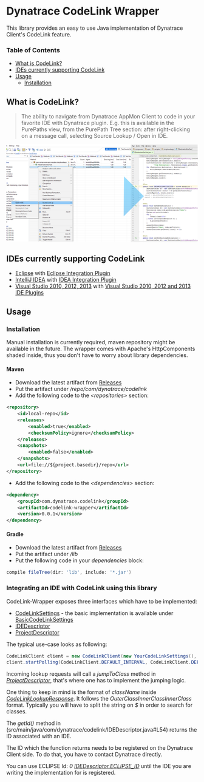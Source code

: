 # Dynatrace CodeLink Wrapper

This library provides an easy to use Java implementation of Dynatrace Client's CodeLink feature.

### Table of Contents
- [What is CodeLink?](#codelink)
- [IDEs currently supporting CodeLink](#ides)
- [Usage](#usage)
    - [Installation](#Installation) 


## <a name="codelink"></a> What is CodeLink?

> The ability to navigate from Dynatrace AppMon Client to code in your favorite IDE with Dynatrace plugin. E.g. this is available in the PurePaths view, from the PurePath Tree section: after right-clicking on a message call, selecting Source Lookup / Open in IDE. 

![Source lookup](img/source_lookup.png)

## <a name="ides"></a>IDEs currently supporting CodeLink

- [Eclipse](https://eclipse.org) with [Eclipse Integration Plugin](https://github.com/Dynatrace/Dynatrace-Eclipse-Integration-Plugin)
- [IntelliJ IDEA](https://www.jetbrains.com/idea/) with [IDEA Integration Plugin](https://community.dynatrace.com/community/pages/viewpage.action?pageId=68649064)
- [Visual Studio 2010, 2012, 2013]() with [Visual Studio 2010, 2012 and 2013 IDE Plugins](https://community.dynatrace.com/community/pages/viewpage.action?pageId=47186029)

## Usage

### Installation
Manual installation is currently required, maven repository might be available in the future.
The wrapper comes with Apache's HttpComponents shaded inside, thus you don't have to worry about library dependencies.

#### Maven
- Download the latest artifact from [Releases](/releases)
- Put the artifact under */repo/com/dynatrace/codelink*
- Add the following code to the *&lt;repositories&gt;* section:

```xml
<repository>
    <id>local-repo</id>
    <releases>
        <enabled>true</enabled>
        <checksumPolicy>ignore</checksumPolicy>
    </releases>
    <snapshots>
        <enabled>false</enabled>
    </snapshots>
    <url>file://${project.basedir}/repo</url>
</repository>
```

- Add the following code to the *&lt;dependencies&gt;* section:

```xml
<dependency>
    <groupId>com.dynatrace.codelink</groupId>
    <artifactId>codelink-wrapper</artifactId>
    <version>0.0.1</version>
</dependency>
```

#### Gradle
- Download the latest artifact from [Releases](/releases)
- Put the artifact under */lib*
- Put the following code in your *dependencies* block:

```groovy
compile fileTree(dir: 'lib', include: '*.jar')
```

### Integrating an IDE with CodeLink using this library

CodeLink-Wrapper exposes three interfaces which have to be implemented:
- [CodeLinkSettings](src/main/java/com/dynatrace/codelink/CodeLinkSettings.java) - the basic implementation is available under [BasicCodeLinkSettings](src/main/java/com/dynatrace/codelink/BasicCodeLinkSettings.java)
- [IDEDescriptor](src/main/java/com/dynatrace/codelink/IDEDescriptor.java)
- [ProjectDescriptor](src/main/java/com/dynatrace/codelink/ProjectDescriptor.java)

The typical use-case looks as following:

```java
CodeLinkClient client = new CodeLinkClient(new YourCodeLinkSettings(), new YourIDEDescriptor(), new YourProjectDescriptor());
client.startPolling(CodeLinkClient.DEFAULT_INTERVAL, CodeLinkClient.DEFAULT_UNIT);
```

Incoming lookup requests will call a *jumpToClass* method in *[ProjectDescriptor](src/main/java/com/dynatrace/codelink/ProjectDescriptor.java)*, that's where one has to implement the jumping logic.

One thing to keep in mind is the format of *className* inside *[CodeLinkLookupResponse](src/main/java/com/dynatrace/codelink/CodeLinkLookupResponse.java)*. It follows the *OuterClass$InnerClass$InnerClass* format.
Typically you will have to split the string on *$* in order to search for classes.

The *getId()* method in (src/main/java/com/dynatrace/codelink/IDEDescriptor.java#L54) returns the ID associated with an IDE.


The ID which the function returns needs to be registered on the Dynatrace Client side. To do that, you have to contact Dynatrace directly.

You can use ECLIPSE Id: *0* *[IDEDescriptor.ECLIPSE_ID](src/main/java/com/dynatrace/codelink/IDEDescriptor.java)* until the IDE you are writing the implementation for is registered.